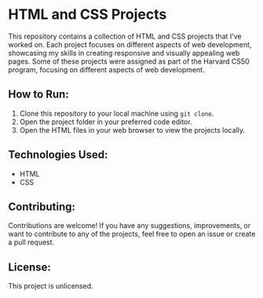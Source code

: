 # HTML and CSS Projects

This repository contains a collection of HTML and CSS projects that I've worked on. Each project focuses on different aspects of web development, showcasing my skills in creating responsive and visually appealing web pages. Some of these projects were assigned as part of the Harvard CS50 program, focusing on different aspects of web development.

## How to Run:

1. Clone this repository to your local machine using `git clone`.
2. Open the project folder in your preferred code editor.
3. Open the HTML files in your web browser to view the projects locally.

## Technologies Used:

- HTML
- CSS

## Contributing:

Contributions are welcome! If you have any suggestions, improvements, or want to contribute to any of the projects, feel free to open an issue or create a pull request.

## License:

This project is unlicensed.
